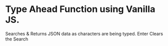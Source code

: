 # Type Ahead Function using Vanilla JS. 
 Searches & Returns JSON data as characters are being typed. 
 Enter Clears the Search
